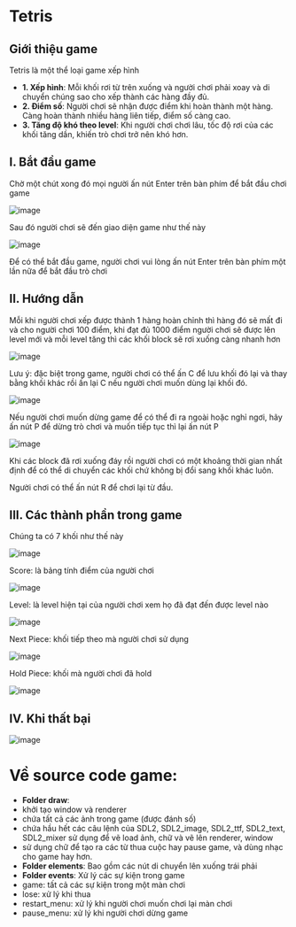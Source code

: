 # Tetris



## Giới thiệu game

Tetris là một thể loại game xếp hình 

- **1. Xếp hình**: Mỗi khối rơi từ trên xuống và người chơi phải xoay và di chuyển chúng sao cho xếp thành các hàng đầy đủ.
- **2. Điểm số**: Người chơi sẽ nhận được điểm khi hoàn thành một hàng. Càng hoàn thành nhiều hàng liên tiếp, điểm số càng cao.
- **3. Tăng độ khó theo level**: Khi người chơi chơi lâu, tốc độ rơi của các khối tăng dần, khiến trò chơi trở nên khó hơn.
   
## I. Bắt đầu game

Chờ một chút xong đó mọi người ấn nút Enter trên bàn phím để bắt đầu chơi game

![image](https://github.com/user-attachments/assets/9bca7fae-c9ea-4e94-af8c-83b2ea6c21c9)

Sau đó người chơi sẽ đến giao diện game như thế này

![image](https://github.com/user-attachments/assets/2cf849c8-6e74-4ade-9216-6b04975a7fc5)

Để có thể bắt đầu game, người chơi vui lòng ấn nút Enter trên bàn phím một lần nữa để bắt đầu trò chơi

## II. Hướng dẫn

Mỗi khi người chơi xếp được thành 1 hàng hoàn chỉnh thì hàng đó sẽ mất đi và cho người chơi 100 điểm, khi đạt đủ 1000 điểm người chơi sẽ được lên level mới
và mỗi level tăng thì các khối block sẽ rơi xuống càng nhanh hơn

![image](https://github.com/user-attachments/assets/b63bb229-f106-42f7-b5b3-e818868024b4)

Lưu ý: đặc biệt trong game, người chơi có thể ấn C để lưu khối đó lại và thay bằng khối khác
rồi ấn lại C nếu người chơi muốn dùng lại khối đó.

![image](https://github.com/user-attachments/assets/194a2d79-89de-4ebd-93d7-c2c2d52baf4a)

Nếu người chơi muốn dừng game để có thể đi ra ngoài hoặc nghỉ ngơi, hãy ấn nút P để dừng trò chơi
và muốn tiếp tục thì lại ấn nút P

![image](https://github.com/user-attachments/assets/b50eae02-9e34-42dd-ab49-1ffb92e9c4bc)

Khi các block đã rơi xuống đáy rồi người chơi có một khoảng thời gian nhất định để có thể di chuyển các khối chứ không
bị đổi sang khối khác luôn.

Người chơi có thể ấn nút R để chơi lại từ đầu.

## III. Các thành phần trong game
Chúng ta có 7 khối như thế này

![image](https://github.com/user-attachments/assets/3b53ed3e-8d08-4889-9747-4f588e60e722)

Score: là bảng tính điểm của người chơi

![image](https://github.com/user-attachments/assets/e2439edf-e301-40dc-bfa1-f46edca00282)

Level: là level hiện tại của người chơi xem họ đã đạt đến được level nào

![image](https://github.com/user-attachments/assets/6276dca8-2b5b-424c-a07f-717f0cf1c806)

Next Piece: khối tiếp theo mà người chơi sử dụng

![image](https://github.com/user-attachments/assets/5c7520d3-6eec-4e4d-8d70-3a421fb64225)

Hold Piece: khối mà người chơi đã hold

![image](https://github.com/user-attachments/assets/a9df5c57-802d-43d8-a997-b465eb926a47)


## IV. Khi thất bại

![image](https://github.com/user-attachments/assets/71ce0859-5f5a-49ba-8d0f-19396fb720ef)

# Về source code game:

- **Folder draw**:
- khởi tạo window và renderer
- chứa tất cả các ảnh trong game (được đánh số)
- chứa hầu hết các câu lệnh của SDL2, SDL2_image, SDL2_ttf, SDL2_text, SDL2_mixer sử dụng để vẽ load ảnh, chữ và vẽ lên renderer, window
- sử dụng chữ để tạo ra các từ thua cuộc hay pause game, và dùng nhạc cho game hay hơn.
- **Folder elements**: Bao gồm các nút di chuyển lên xuống trái phải
- **Folder events**: Xử lý các sự kiện trong game
- game: tất cả các sự kiện trong một màn chơi
- lose: xử lý khi thua
- restart_menu: xử lý khi người chơi muốn chơi lại màn chơi
- pause_menu: xử lý khi người chơi dừng game



